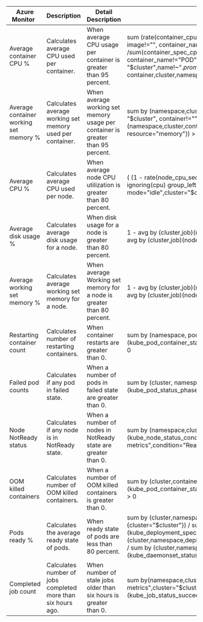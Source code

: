 | Azure Monitor                          | Description                                                  | Detail Description                                                              | Default alert queries                                                                                                                                                                                                                                                                                                                                                                                                                               |
|----------------------------------------|--------------------------------------------------------------|---------------------------------------------------------------------------------|-----------------------------------------------------------------------------------------------------------------------------------------------------------------------------------------------------------------------------------------------------------------------------------------------------------------------------------------------------------------------------------------------------------------------------------------------------|
| Average container CPU %                | Calculates average CPU used per container.                   | When average CPU usage per container is greater than 95 percent.                | sum (rate(container_cpu_usage_seconds_total{cluster = "$cluster",name!".*prometheus.*", image!="", container_name!="POD"}[5m])) by (pod_name, container,cluster,namespace) /sum(container_spec_cpu_quota{cluster = "$cluster",name!~".*prometheus.*", image!="", container_name!="POD"}/container_spec_cpu_period{cluster = "$cluster",name!~".*prometheus.*", image!="", container_name!="POD"}) by (pod_name, container,cluster,namespace) >.95  |
| Average container working set memory % | Calculates average working set memory used per container.    | When average working set memory usage per container is greater than 95 percent. | sum by (namespace,cluster,container) (container_memory_working_set_bytes{cluster = "$cluster", container!="", image!="", container_name!="POD"}) / sum by (namespace,cluster,container) (kube_pod_container_resource_limits{cluster = "$cluster", resource="memory"})  > .95                                                                                                                                                                        |
| Average CPU %                          | Calculates average CPU used per node.                        | When average node CPU utilization is greater than 80 percent.                   | ( (1 - rate(node_cpu_seconds_total{job="node", mode="idle",cluster="$cluster"}[5m]) ) / ignoring(cpu) group_left  count without (cpu)( node_cpu_seconds_total{job="node", mode="idle",cluster="$cluster"}) )> .8                                                                                                                                                                                                                                    |
| Average disk usage %                   | Calculates average disk usage for a node.                    | When disk usage for a node is greater than 80 percent.                          | 1 - avg by (cluster,job)(node_memory_MemAvailable_bytes{job="node",cluster="$cluster"})/  avg by (cluster,job)(node_memory_MemTotal_bytes{job="node",cluster="$cluster"}) > .8                                                                                                                                                                                                                                                                      |
| Average working set memory %           | Calculates average working set memory for a node.            | When average Working set memory for a node is greater than 80 percent.          | 1 - avg by (cluster,job)(node_memory_MemAvailable_bytes{job="node",cluster="$cluster"})/ avg by (cluster,job)(node_memory_MemTotal_bytes{job="node",cluster="$cluster"}) > .8                                                                                                                                                                                                                                                                       |
| Restarting container count             | Calculates number of restarting containers.                  | When container restarts are greater than 0.                                     | sum by (namespace, pod, container, cluster) (kube_pod_container_status_restarts_total{job="kube-state-metrics", cluster= "$cluster"}) > 0                                                                                                                                                                                                                                                                                                           |
| Failed pod counts                      | Calculates if any pod in failed state.                       | When a number of pods in failed state are greater than 0.                       | sum by (cluster, namespace, pod) (kube_pod_status_phase{cluster="$cluster",phase="failed"}) > 0                                                                                                                                                                                                                                                                                                                                                     |
| Node NotReady status                   | Calculates if any node is in NotReady state.                 | When a number of nodes in NotReady state are greater than 0.                    | sum by (namespace,cluster,node)(kube_node_status_condition{cluster="$cluster",job="kube-state-metrics",condition="Ready",status!="true", node!=""}) > 0                                                                                                                                                                                                                                                                                             |
| OOM killed containers                  | Calculates number of OOM killed containers.                  | When a number of OOM killed containers is greater than 0.                       | sum by (cluster,container,namespace)(kube_pod_container_status_last_terminated_reason{reason="OOMKilled",cluster="$cluster"})  > 0                                                                                                                                                                                                                                                                                                                  |
| Pods ready %                           | Calculates the average ready state of pods.                  | When ready state of pods are less than 80 percent.                              | sum by (cluster,namespace,deployment)(kube_deployment_status_replicas_ready {cluster="$cluster"}) / sum by (cluster,namespace,deployment)(kube_deployment_spec_replicas {cluster="$cluster"}) <.8 or sum by (cluster,namespace,deployment)(kube_daemonset_status_number_ready{cluster="$cluster"}) / sum by (cluster,namespace,deployment)(kube_daemonset_status_desired_number_scheduled{cluster="$cluster"}) <.8                                  |
| Completed job count                    | Calculates number of jobs completed more than six hours ago. | When number of stale jobs older than six hours is greater than 0.               | sum by(namespace,cluster)(kube_job_spec_completions{job="kube-state-metrics",cluster="$cluster"}) - sum by(namespace,cluster)(kube_job_status_succeeded{job="kube-state-metrics",cluster="$cluster"})  > 0                                                                                                                                                                                                                                          |
